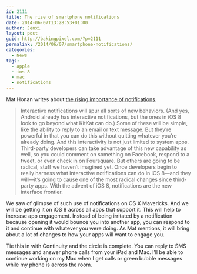 ```yaml
---
id: 2111
title: The rise of smartphone notifications
date: 2014-06-07T13:28:53+01:00
author: Jenxi
layout: post
guid: http://bakingpixel.com/?p=2111
permalink: /2014/06/07/smartphone-notifications/
categories:
  - News
tags:
  - apple
  - ios 8
  - mac
  - notifications
---
```

Mat Honan writes about [the rising importance of notifications](http://www.wired.com/2014/06/smartphone-notifications).

> Interactive notifications will spur all sorts of new behaviors. (And yes, Android already has interactive notifications, but the ones in iOS 8 look to go beyond what KitKat can do.) Some of these will be simple, like the ability to reply to an email or text message. But they’re powerful in that you can do this without quitting whatever you’re already doing. And this interactivity is not just limited to system apps. Third-party developers can take advantage of this new capability as well, so you could comment on something on Facebook, respond to a tweet, or even check in on Foursquare. But others are going to be radical, stuff we haven’t imagined yet. Once developers begin to really harness what interactive notifications can do in iOS 8—and they will—it’s going to cause one of the most radical changes since third-party apps. With the advent of iOS 8, notifications are the new interface frontier. 

We saw of glimpse of such use of notifications on OS X Mavericks. And we will be getting it on iOS 8 across all apps that support it. This will help to increase app engagement. Instead of being irritated by a notification because opening it would bounce you into another app, you can respond to it and continue with whatever you were doing. As Mat mentions, it will bring about a lot of changes to how your apps will want to engage you.

Tie this in with Continuity and the circle is complete. You can reply to SMS messages and answer phone calls from your iPad and Mac. I’ll be able to continue working on my Mac when I get calls or green bubble messages while my phone is across the room.